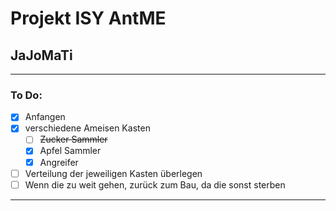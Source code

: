 # Projekt ISY AntME 
## JaJoMaTi
---
### To Do:
* [x] Anfangen
* [x] verschiedene Ameisen Kasten
    * [ ] ~~Zucker Sammler~~
    * [x] Apfel Sammler
    * [x] Angreifer
* [ ] Verteilung der jeweiligen Kasten überlegen
* [ ] Wenn die zu weit gehen, zurück zum Bau, da die sonst sterben
---